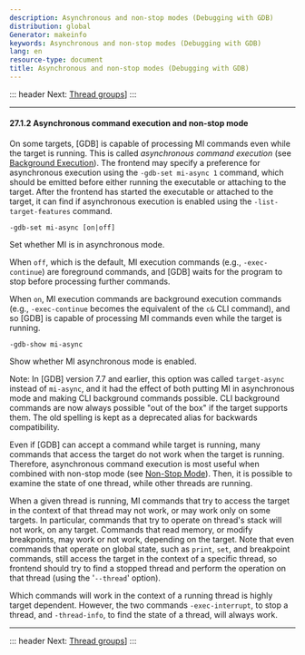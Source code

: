 ```yaml
---
description: Asynchronous and non-stop modes (Debugging with GDB)
distribution: global
Generator: makeinfo
keywords: Asynchronous and non-stop modes (Debugging with GDB)
lang: en
resource-type: document
title: Asynchronous and non-stop modes (Debugging with GDB)
---
```

::: header
Next: [Thread groups](Thread-groups.html#Thread-groups)]
:::

---

#### 27.1.2 Asynchronous command execution and non-stop mode

On some targets, [GDB] is capable of processing MI commands even while the target is running. This is called *asynchronous command execution* (see [Background Execution](Background-Execution.html#Background-Execution)). The frontend may specify a preference for asynchronous execution using the `-gdb-set mi-async 1` command, which should be emitted before either running the executable or attaching to the target. After the frontend has started the executable or attached to the target, it can find if asynchronous execution is enabled using the `-list-target-features` command.

`-gdb-set mi-async [on|off]`

Set whether MI is in asynchronous mode.

When `off`, which is the default, MI execution commands (e.g., `-exec-continue`) are foreground commands, and [GDB] waits for the program to stop before processing further commands.

When `on`, MI execution commands are background execution commands (e.g., `-exec-continue` becomes the equivalent of the `c&` CLI command), and so [GDB] is capable of processing MI commands even while the target is running.

`-gdb-show mi-async`

Show whether MI asynchronous mode is enabled.

Note: In [GDB] version 7.7 and earlier, this option was called `target-async` instead of `mi-async`, and it had the effect of both putting MI in asynchronous mode and making CLI background commands possible. CLI background commands are now always possible "out of the box" if the target supports them. The old spelling is kept as a deprecated alias for backwards compatibility.

Even if [GDB] can accept a command while target is running, many commands that access the target do not work when the target is running. Therefore, asynchronous command execution is most useful when combined with non-stop mode (see [Non-Stop Mode](Non_002dStop-Mode.html#Non_002dStop-Mode)). Then, it is possible to examine the state of one thread, while other threads are running.

When a given thread is running, MI commands that try to access the target in the context of that thread may not work, or may work only on some targets. In particular, commands that try to operate on thread's stack will not work, on any target. Commands that read memory, or modify breakpoints, may work or not work, depending on the target. Note that even commands that operate on global state, such as `print`, `set`, and breakpoint commands, still access the target in the context of a specific thread, so frontend should try to find a stopped thread and perform the operation on that thread (using the '`--thread`' option).

Which commands will work in the context of a running thread is highly target dependent. However, the two commands `-exec-interrupt`, to stop a thread, and `-thread-info`, to find the state of a thread, will always work.

---

::: header
Next: [Thread groups](Thread-groups.html#Thread-groups)]
:::
